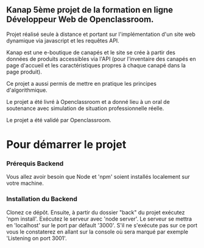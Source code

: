 Kanap 5ème projet de la formation en ligne Développeur Web de Openclassroom.
-----------------------------------------------------------------------------------------

Projet réalisé seule à distance et portant sur l'implémentation d'un site web dynamique via javascript et les requêtes API.

Kanap est une e-boutique de canapés et le site se crée à partir des données de produits accessibles via l'API (pour l'inventaire des canapés en page d'accueil et les caractéristiques propres à chaque canapé dans la page produit).

Ce projet a aussi permis de mettre en pratique les principes d'algorithmique.

Le projet a été livré à Openclassroom et a donné lieu à un oral de soutenance avec simulation de situation professionnelle réelle.

Le projet a été validé par Openclassroom.



# Pour démarrer le projet #
### Prérequis Backend ###

Vous allez avoir besoin que Node et 'npm' soient installés localement sur votre machine.

### Installation du Backend ###
Clonez ce dépôt. Ensuite, à partir du dossier "back" du projet exécutez 'npm install'.
Exécutez le serveur avec 'node server'.
Le serveur se mettra en 'localhost' sur le port par défault '3000'.
S'il ne s'exécute pas sur ce port vous le constaterez en allant sur la console où sera marqué par exemple 'Listening on port 3001'.
